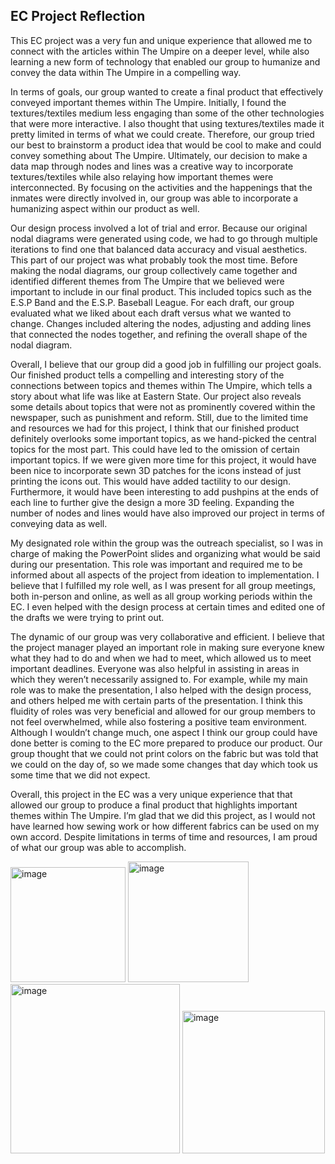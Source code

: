 ## EC Project Reflection ##

This EC project was a very fun and unique experience that allowed me to connect with the articles within The Umpire on a deeper level, while also learning a new form of technology that enabled our group to humanize and convey the data within The Umpire in a compelling way. 

In terms of goals, our group wanted to create a final product that effectively conveyed important themes within The Umpire. Initially, I found the textures/textiles medium less engaging than some of the other technologies that were more interactive. I also thought that using textures/textiles made it pretty limited in terms of what we could create. Therefore, our group tried our best to brainstorm a product idea that would be cool to make and could convey something about The Umpire. Ultimately, our decision to make a data map through nodes and lines was a creative way to incorporate textures/textiles while also relaying how important themes were interconnected. By focusing on the activities and the happenings that the inmates were directly involved in, our group was able to incorporate a humanizing aspect within our product as well.

Our design process involved a lot of trial and error. Because our original nodal diagrams were generated using code, we had to go through multiple iterations to find one that balanced data accuracy and visual aesthetics. This part of our project was what probably took the most time. Before making the nodal diagrams, our group collectively came together and identified different themes from The Umpire that we believed were important to include in our final product. This included topics such as the E.S.P Band and the E.S.P. Baseball League. For each draft, our group evaluated what we liked about each draft versus what we wanted to change. Changes included altering the nodes, adjusting and adding lines that connected the nodes together, and refining the overall shape of the nodal diagram.

Overall, I believe that our group did a good job in fulfilling our project goals. Our finished product tells a compelling and interesting story of the connections between topics and themes within The Umpire, which tells a story about what life was like at Eastern State. Our project also reveals some details about topics that were not as prominently covered within the newspaper, such as punishment and reform. Still, due to the limited time and resources we had for this project, I think that our finished product definitely overlooks some important topics, as we hand-picked the central topics for the most part. This could have led to the omission of certain important topics. If we were given more time for this project, it would have been nice to incorporate sewn 3D patches for the icons instead of just printing the icons out. This would have added tactility to our design. Furthermore, it would have been interesting to add pushpins at the ends of each line to further give the design a more 3D feeling. Expanding the number of nodes and lines would have also improved our project in terms of conveying data as well.

My designated role within the group was the outreach specialist, so I was in charge of making the PowerPoint slides and organizing what would be said during our presentation. This role was important and required me to be informed about all aspects of the project from ideation to implementation. I believe that I fulfilled my role well, as I was present for all group meetings, both in-person and online, as well as all group working periods within the EC. I even helped with the design process at certain times and edited one of the drafts we were trying to print out.

The dynamic of our group was very collaborative and efficient. I believe that the project manager played an important role in making sure everyone knew what they had to do and when we had to meet, which allowed us to meet important deadlines. Everyone was also helpful in assisting in areas in which they weren’t necessarily assigned to. For example, while my main role was to make the presentation, I also helped with the design process, and others helped me with certain parts of the presentation. I think this fluidity of roles was very beneficial and allowed for our group members to not feel overwhelmed, while also fostering a positive team environment. Although I wouldn’t change much, one aspect I think our group could have done better is coming to the EC more prepared to produce our product. Our group thought that we could not print colors on the fabric but was told that we could on the day of, so we made some changes that day which took us some time that we did not expect.

Overall, this project in the EC was a very unique experience that that allowed our group to produce a final product that highlights important themes within The Umpire. I’m glad that we did this project, as I would not have learned how sewing work or how different fabrics can be used on my own accord. Despite limitations in terms of time and resources, I am proud of what our group was able to accomplish.

<img width="184" alt="image" src="https://github.com/user-attachments/assets/0a0b3f75-f37b-4441-bc0d-8bb00314a153">

<img width="193" alt="image" src="https://github.com/user-attachments/assets/dc19840b-b764-48c8-b159-7e1c1110c0c4">

<img width="271" alt="image" src="https://github.com/user-attachments/assets/27534722-e821-444b-9ee1-af7625907dc9">

<img width="228" alt="image" src="https://github.com/user-attachments/assets/f120ff51-66ba-4603-b2e7-f5b6774703bf">



